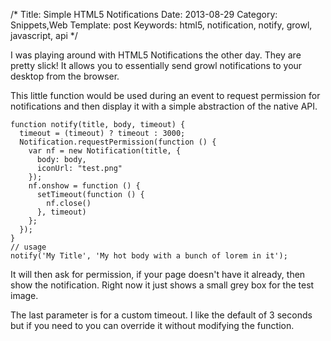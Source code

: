 /*
Title: Simple HTML5 Notifications
Date: 2013-08-29
Category: Snippets,Web
Template: post
Keywords: html5, notification, notify, growl, javascript, api
*/

I was playing around with HTML5 Notifications the other day. They are pretty slick! It allows you to essentially send growl notifications to your desktop from the browser.

This little function would be used during an event to request permission for notifications and then display it with a simple abstraction of the native API.

    function notify(title, body, timeout) {
      timeout = (timeout) ? timeout : 3000;
      Notification.requestPermission(function () {
        var nf = new Notification(title, {
          body: body,
          iconUrl: "test.png"
        });
        nf.onshow = function () {
          setTimeout(function () {
            nf.close()
          }, timeout)
        };
      });
    }
    // usage
    notify('My Title', 'My hot body with a bunch of lorem in it');

It will then ask for permission, if your page doesn't have it already, then show the notification. Right now it just shows a small grey box for the test image.

The last parameter is for a custom timeout. I like the default of 3 seconds but if you need to you can override it without modifying the function.